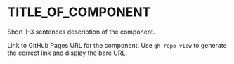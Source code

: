 # TITLE_OF_COMPONENT

Short 1-3 sentences description of the component.

Link to GitHub Pages URL for the component. Use `gh repo view` to generate the correct link and display the bare URL.
